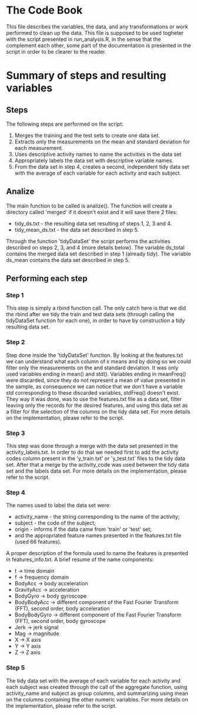 # The Code Book
This file describes the variables, the data, and any transformations or work performed to clean up the data.
This file is supposed to be used togheter with the script presented in run_analysis.R, in the sense that the complement each other, some part of the documentation is presented in the script in order to be clearer to the reader.

# Summary of steps and resulting variables
## Steps
The following steps are performed on the script:
  1. Merges the training and the test sets to create one data set.
  2. Extracts only the measurements on the mean and standard deviation for each measurement. 
  3. Uses descriptive activity names to name the activities in the data set
  4. Appropriately labels the data set with descriptive variable names. 
  5. From the data set in step 4, creates a second, independent tidy data set with the average of each variable for each activity and each subject.

## Analize
The main function to be called is analize(). The function will create a directory called 'merged' if it doesn't exist and it will save there 2 files:
  * tidy_ds.txt - the resulting data set resulting of steps 1, 2, 3 and 4.
  * tidy_mean_ds.txt - the data set described in step 5.

Through the function 'tidyDataSet' the script performs the activities described on steps 2, 3, and 4 (more details below). 
The variable ds_total contains the merged data set described in step 1 (already tidy).
The variable ds_mean contains the data set described in step 5.

## Performing each step
### Step 1
This step is simply a rbind function call. The only catch here is that we did the rbind after we tidy the train and test data sets (through calling the tidyDataSet function for each one), in order to have by construction a tidy resulting data set.

### Step 2
Step done inside the 'tidyDataSet' function. By looking at the features.txt we can understand what each column of x means and by doing so we could filter only the measurements on the and standard deviation. 
It was only used variables ending in mean() and std(). Variables ending in meanFreq() were discarded, since they do not represent a mean of value presented in the sample, as consequence we can notice that we don't have a variable std corresponding to these discarded variables, stdFreq() doesn't exist. 
They way it was done, was to use the features.txt file as a data set, filter leaving only the records for the desired features, and using this data set as a filter for the selection of the columns on the tidy data set. For more details on the implementation, please refer to the script.

### Step 3
This step was done through a merge with the data set presented in the activity_labels.txt. In order to do that we needed first to add the activity codes column present in the 'y_train.txt' or 'y_test.txt' files to the tidy data set. After that a merge by the activity_code was used between the tidy data set and the labels data set.
For more details on the implementation, please refer to the script.

### Step 4
The names used to label the data set were:
  * activity_name - the string corresponding to the name of the activity;
  * subject - the code of the subject;
  * origin - informs if the data came from 'train' or 'test' set;
  * and the appropriated feature names presented in the features.txt file (used 66 features).

A proper description of the formula used to name the features is presented in features_info.txt.
A brief resume of the name components:
  * t -> time domain
  * f -> frequency domain
  * BodyAcc -> body acceleration
  * GravityAcc -> acceleration
  * BodyGyro -> body gyroscope
  * BodyBodyAcc -> different component of the Fast Fourier Transform (FFT), second order, body acceleration
  * BodyBodyGyro -> different component of the Fast Fourier Transform (FFT), second order, body gyroscope
  * Jerk -> jerk signal
  * Mag -> magnitude
  * X -> X axis
  * Y -> Y axis
  * Z -> Z axis

### Step 5
  The tidy data set with the average of each variable for each activity and each subject was created through the call of the aggregate function, using activity_name and subject as group columns, and summarizing using mean on the columns containing the other numeric variables.
  For more details on the implementation, please refer to the script.






